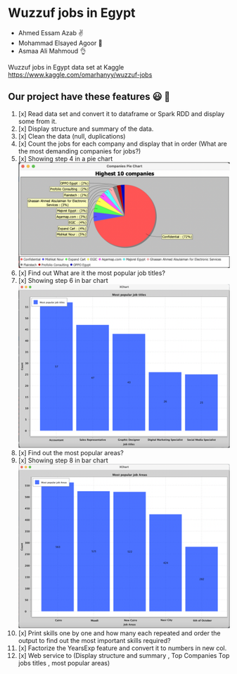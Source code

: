 # Wuzzuf jobs in Egypt

- Ahmed Essam Azab :v:
- Mohammad Elsayed Agoor 	:wave:
- Asmaa Ali Mahmoud :ok_hand:

Wuzzuf jobs in Egypt data set at Kaggle
https://www.kaggle.com/omarhanyy/wuzzuf-jobs

## Our project have these features :smiley: :star_struck:

1. [x] Read data set and convert it to dataframe or Spark RDD and display some from it.
2. [x] Display structure and summary of the data.
3. [x] Clean the data (null, duplications)
4. [x] Count the jobs for each company and display that in order (What are the most demanding companies for jobs?)
5. [x] Showing step 4 in a pie chart 
![alt text](https://github.com/ahmedazab1235/Wuzzuf-jobs-in-Egypt/blob/main/img/Screen%20Shot%202021-07-06%20at%204.29.09%20PM.png?raw=true)
6. [x] Find out What are it the most popular job titles? 
7. [x] Showing step 6 in bar chart 
![alt text](https://github.com/ahmedazab1235/Wuzzuf-jobs-in-Egypt/blob/main/img/title.png?raw=true)
8. [x] Find out the most popular areas?
9. [x] Showing step 8 in bar chart 
![alt text](https://github.com/ahmedazab1235/Wuzzuf-jobs-in-Egypt/blob/main/img/area.png?raw=true)
10. [x] Print skills one by one and how many each repeated and order the output to find out the most important skills required?
11. [x] Factorize the YearsExp feature and convert it to numbers in new col. 
12. [x] Web service to (Display structure and summary , Top Companies Top jobs titles , most popular areas)
 
